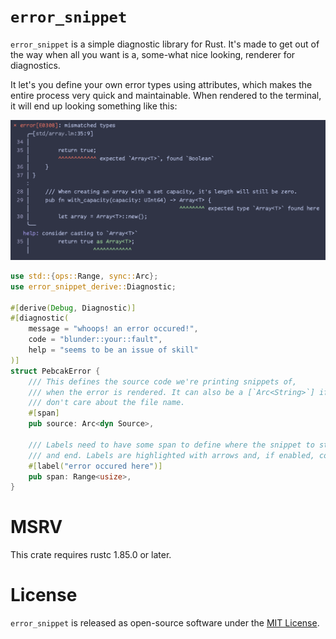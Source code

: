 # `error_snippet`

`error_snippet` is a simple diagnostic library for Rust. It's made to
get out of the way when all you want is a, some-what nice looking, renderer
for diagnostics.

It let's you define your own error types using attributes, which makes the
entire process very quick and maintainable. When rendered to the terminal,
it will end up looking something like this:

![Example view of how `error_snippet` renders diagnostics](https://raw.githubusercontent.com/lume-lang/error_snippet/main/examples/source_slice.png)

```rs
use std::{ops::Range, sync::Arc};
use error_snippet_derive::Diagnostic;

#[derive(Debug, Diagnostic)]
#[diagnostic(
    message = "whoops! an error occured!",
    code = "blunder::your::fault",
    help = "seems to be an issue of skill"
)]
struct PebcakError {
    /// This defines the source code we're printing snippets of,
    /// when the error is rendered. It can also be a [`Arc<String>`] if you
    /// don't care about the file name.
    #[span]
    pub source: Arc<dyn Source>,

    /// Labels need to have some span to define where the snippet to start
    /// and end. Labels are highlighted with arrows and, if enabled, colors!
    #[label("error occured here")]
    pub span: Range<usize>,
}
```

# MSRV

This crate requires rustc 1.85.0 or later.

# License

`error_snippet` is released as open-source software under the [MIT License](./LICENSE).

